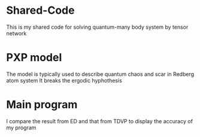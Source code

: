 # Shared-Code
This is my shared code for solving quantum-many body system by tensor network

# PXP model
The model is typically used to describe quantum chaos and scar in Redberg atom system
It breaks the ergodic hyphothesis

# Main program
I compare the result from ED and that from TDVP to display the accuracy of my program
